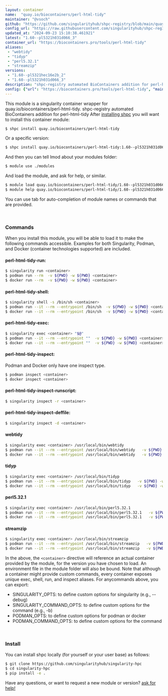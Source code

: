 ```yaml
---
layout: container
name:  "quay.io/biocontainers/perl-html-tidy"
maintainer: "@vsoch"
github: "https://github.com/singularityhub/shpc-registry/blob/main/quay.io/biocontainers/perl-html-tidy/container.yaml"
config_url: "https://raw.githubusercontent.com/singularityhub/shpc-registry/main/quay.io/biocontainers/perl-html-tidy/container.yaml"
updated_at: "2024-09-23 15:10:38.461921"
latest: "1.60--pl5321h031d066_3"
container_url: "https://biocontainers.pro/tools/perl-html-tidy"
aliases:
 - "webtidy"
 - "tidyp"
 - "perl5.32.1"
 - "streamzip"
versions:
 - "1.60--pl5321hec16e2b_2"
 - "1.60--pl5321h031d066_3"
description: "shpc-registry automated BioContainers addition for perl-html-tidy"
config: {"url": "https://biocontainers.pro/tools/perl-html-tidy", "maintainer": "@vsoch", "description": "shpc-registry automated BioContainers addition for perl-html-tidy", "latest": {"1.60--pl5321h031d066_3": "sha256:9229c0cd812a606309bdea4d401c358acae404b74fa869864b42332e1df929ce"}, "tags": {"1.60--pl5321hec16e2b_2": "sha256:fc01f4bae989e73eb07fd6c4c6dfc2dacce6c1d3eed6a8fdb21c87f9934ba691", "1.60--pl5321h031d066_3": "sha256:9229c0cd812a606309bdea4d401c358acae404b74fa869864b42332e1df929ce"}, "docker": "quay.io/biocontainers/perl-html-tidy", "aliases": {"webtidy": "/usr/local/bin/webtidy", "tidyp": "/usr/local/bin/tidyp", "perl5.32.1": "/usr/local/bin/perl5.32.1", "streamzip": "/usr/local/bin/streamzip"}}
---
```


This module is a singularity container wrapper for quay.io/biocontainers/perl-html-tidy.
shpc-registry automated BioContainers addition for perl-html-tidy
After [installing shpc](#install) you will want to install this container module:


```bash
$ shpc install quay.io/biocontainers/perl-html-tidy
```

Or a specific version:

```bash
$ shpc install quay.io/biocontainers/perl-html-tidy:1.60--pl5321h031d066_3
```

And then you can tell lmod about your modules folder:

```bash
$ module use ./modules
```

And load the module, and ask for help, or similar.

```bash
$ module load quay.io/biocontainers/perl-html-tidy/1.60--pl5321h031d066_3
$ module help quay.io/biocontainers/perl-html-tidy/1.60--pl5321h031d066_3
```

You can use tab for auto-completion of module names or commands that are provided.

<br>

### Commands

When you install this module, you will be able to load it to make the following commands accessible.
Examples for both Singularity, Podman, and Docker (container technologies supported) are included.

#### perl-html-tidy-run:

```bash
$ singularity run <container>
$ podman run --rm  -v ${PWD} -w ${PWD} <container>
$ docker run --rm  -v ${PWD} -w ${PWD} <container>
```

#### perl-html-tidy-shell:

```bash
$ singularity shell -s /bin/sh <container>
$ podman run --it --rm --entrypoint /bin/sh  -v ${PWD} -w ${PWD} <container>
$ docker run --it --rm --entrypoint /bin/sh  -v ${PWD} -w ${PWD} <container>
```

#### perl-html-tidy-exec:

```bash
$ singularity exec <container> "$@"
$ podman run --it --rm --entrypoint ""  -v ${PWD} -w ${PWD} <container> "$@"
$ docker run --it --rm --entrypoint ""  -v ${PWD} -w ${PWD} <container> "$@"
```

#### perl-html-tidy-inspect:

Podman and Docker only have one inspect type.

```bash
$ podman inspect <container>
$ docker inspect <container>
```

#### perl-html-tidy-inspect-runscript:

```bash
$ singularity inspect -r <container>
```

#### perl-html-tidy-inspect-deffile:

```bash
$ singularity inspect -d <container>
```


#### webtidy

```bash
$ singularity exec <container> /usr/local/bin/webtidy
$ podman run --it --rm --entrypoint /usr/local/bin/webtidy   -v ${PWD} -w ${PWD} <container> -c " $@"
$ docker run --it --rm --entrypoint /usr/local/bin/webtidy   -v ${PWD} -w ${PWD} <container> -c " $@"
```


#### tidyp

```bash
$ singularity exec <container> /usr/local/bin/tidyp
$ podman run --it --rm --entrypoint /usr/local/bin/tidyp   -v ${PWD} -w ${PWD} <container> -c " $@"
$ docker run --it --rm --entrypoint /usr/local/bin/tidyp   -v ${PWD} -w ${PWD} <container> -c " $@"
```


#### perl5.32.1

```bash
$ singularity exec <container> /usr/local/bin/perl5.32.1
$ podman run --it --rm --entrypoint /usr/local/bin/perl5.32.1   -v ${PWD} -w ${PWD} <container> -c " $@"
$ docker run --it --rm --entrypoint /usr/local/bin/perl5.32.1   -v ${PWD} -w ${PWD} <container> -c " $@"
```


#### streamzip

```bash
$ singularity exec <container> /usr/local/bin/streamzip
$ podman run --it --rm --entrypoint /usr/local/bin/streamzip   -v ${PWD} -w ${PWD} <container> -c " $@"
$ docker run --it --rm --entrypoint /usr/local/bin/streamzip   -v ${PWD} -w ${PWD} <container> -c " $@"
```



In the above, the `<container>` directive will reference an actual container provided
by the module, for the version you have chosen to load. An environment file in the
module folder will also be bound. Note that although a container
might provide custom commands, every container exposes unique exec, shell, run, and
inspect aliases. For anycommands above, you can export:

 - SINGULARITY_OPTS: to define custom options for singularity (e.g., --debug)
 - SINGULARITY_COMMAND_OPTS: to define custom options for the command (e.g., -b)
 - PODMAN_OPTS: to define custom options for podman or docker
 - PODMAN_COMMAND_OPTS: to define custom options for the command

<br>

### Install

You can install shpc locally (for yourself or your user base) as follows:

```bash
$ git clone https://github.com/singularityhub/singularity-hpc
$ cd singularity-hpc
$ pip install -e .
```

Have any questions, or want to request a new module or version? [ask for help!](https://github.com/singularityhub/singularity-hpc/issues)